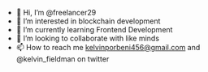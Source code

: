 - 👋 Hi, I’m @freelancer29
- 👀 I’m interested in blockchain development
- 🌱 I’m currently learning Frontend Development
- 💞️ I’m looking to collaborate with like minds
- 📫 How to reach me kelvinporbeni456@gmail.com and @kelvin_fieldman on twitter

<!---
freelancer29/freelancer29 is a ✨ special ✨ repository because its `README.md` (this file) appears on your GitHub profile.
You can click the Preview link to take a look at your changes.
--->
